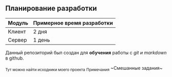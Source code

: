 
## Планирование разработки

| Модуль | Примерное время разработки |
|------|----------------------------|
| Клиент | 2 дня |
| Сервер| 1 день |

Данный репозиторий был создан для **обучения** работы с *git и markdown* в github.

<sub>Тут можно найти исходники моего проекта</sub>
<sub>Примечания</sub>
~Смешанные задания~



